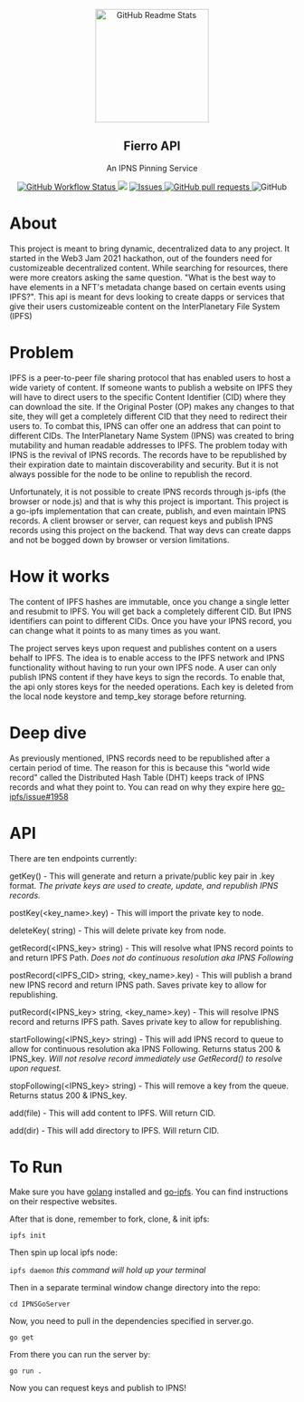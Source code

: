 <p align="center">
 <img width="200px" src="https://res.cloudinary.com/doy7gfxuc/image/upload/c_crop,h_800,w_900,g_west/Transparent_Logo_pt3s7z.png" align="center" alt="GitHub Readme Stats" />
 <h2 align="center">Fierro API</h2>
 <p align="center">An IPNS Pinning Service</p>
</p>
  <p align="center">
    <a href="https://github.com/Fierro-Labs/Fierro/actions">
      <img alt="GitHub Workflow Status" src="https://img.shields.io/github/workflow/status/Fierro-Labs/Fierro/Go">
    </a>
    <a href="https://codecov.io/gh/Fierro-Labs/Fierro"><img src="https://badgen.net/codecov/c/github/Fierro-Labs/Fierro" /></a>
    <a href="https://github.com/Fierro-Labs/Fierro/issues">
      <img alt="Issues" src="https://img.shields.io/github/issues/Fierro-Labs/Fierro?color=0088ff" />
    </a>
    <a href="https://github.com/Fierro-Labs/Fierro/pulls">
      <img alt="GitHub pull requests" src="https://img.shields.io/github/issues-pr/Fierro-Labs/Fierro?color=0088ff" />
    </a>
    <img alt="GitHub" src="https://img.shields.io/github/license/Fierro-Labs/Fierro">
    <br />
  </p>
</p>

# About 

This project is meant to bring dynamic, decentralized data to any project. It started in the Web3 Jam 2021 hackathon, out of the founders need for customizeable decentralized content. While searching for resources, there were more creators asking the same question. "What is the best way to have elements in a NFT's metadata change based on certain events using IPFS?". This api is meant for devs looking to create dapps or services that give their users customizeable content on the InterPlanetary File System (IPFS)

# Problem

IPFS is a peer-to-peer file sharing protocol that has enabled users to host a wide variety of content. If someone wants to publish a website on IPFS they will have to direct users to the specific Content Identifier (CID) where they can download the site. If the Original Poster (OP) makes any changes to that site, they will get a completely different CID that they need to redirect their users to. To combat this, IPNS can offer one an address that can point to different CIDs. The InterPlanetary Name System (IPNS) was created to bring mutability and human readable addresses to IPFS. The problem today with IPNS is the revival of IPNS records. The records have to be republished by their expiration date to maintain discoverability and security. But it is not always possible for the node to be online to republish the record.  

Unfortunately, it is not possible to create IPNS records through js-ipfs (the browser or node.js) and that is why this project is important. This project is a go-ipfs implementation that can create, publish, and even maintain IPNS records. A client browser or server, can request keys and publish IPNS records using this project on the backend. That way devs can create dapps and not be bogged down by browser or version limitations.

# How it works

The content of IPFS hashes are immutable, once you change a single letter and resubmit to IPFS. You will get back a completely different CID. But IPNS identifiers can point to different CIDs. Once you have your IPNS record, you can change what it points to as many times as you want.

The project serves keys upon request and publishes content on a users behalf to IPFS. The idea is to enable access to the IPFS network and IPNS functionality without having to run your own IPFS node. A user can only publish IPNS content if they have keys to sign the records. To enable that, the api only stores keys for the needed operations. Each key is deleted from the local node keystore and temp_key storage before returning.

# Deep dive

As previously mentioned, IPNS records need to be republished after a certain period of time. The reason for this is because this "world wide record" called the Distributed Hash Table (DHT) keeps track of IPNS records and what they point to. You can read on why they expire here [go-ipfs/issue#1958](https://github.com/ipfs/go-ipfs/issues/1958#issuecomment-410860667)

# API 

There are ten endpoints currently:

getKey() - This will generate and return a private/public key pair in .key format. *The private keys are used to create, update, and republish IPNS records.*

postKey(<key_name>.key) - This will import the private key to node.

deleteKey(<keyName> string) - This will delete private key from node.

getRecord(<IPNS_key> string) - This will resolve what IPNS record points to and return IPFS Path. *Does not do continuous resolution aka IPNS Following*

postRecord(<IPFS_CID> string, <key_name>.key) - This will publish a brand new IPNS record and return IPNS path. Saves private key to allow for republishing.

putRecord(<IPNS_key> string, <key_name>.key) - This will resolve IPNS record and returns IPFS path. Saves private key to allow for republishing.

startFollowing(<IPNS_key> string) - This will add IPNS record to queue to allow for continuous resolution aka IPNS Following. Returns status 200 & IPNS_key. *Will not resolve record immediately use GetRecord() to resolve upon request.*

stopFollowing(<IPNS_key> string) - This will remove a key from the queue. Returns status 200 & IPNS_key.

add(file) - This will add content to IPFS. Will return CID.

add(dir) - This will add directory to IPFS. Will return CID.



# To Run
Make sure you have [golang](https://go.dev/doc/install) installed and [go-ipfs](https://github.com/ipfs/go-ipfs). You can find instructions on their respective websites.

After that is done, remember to fork, clone, & init ipfs:

`ipfs init` 

Then spin up local ipfs node:

`ipfs daemon`
*this command will hold up your terminal*

Then in a separate terminal window change directory into the repo:

`cd IPNSGoServer`

Now, you need to pull in the dependencies specified in server.go.

`go get`

From there you can run the server by:

`go run .`

Now you can request keys and publish to IPNS!
